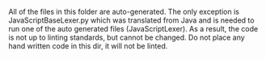 All of the files in this folder are auto-generated. The only exception is
JavaScriptBaseLexer.py which was translated from Java and is needed to run one
of the auto generated files (JavaScriptLexer). As a result, the code is not up
to linting standards, but cannot be changed. Do not place any hand written code
in this dir, it will not be linted.
